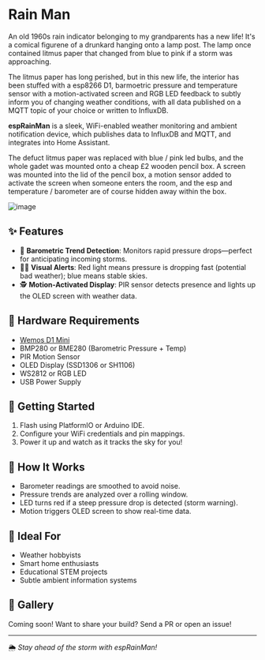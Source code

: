 # Rain Man

An old 1960s rain indicator belonging to my grandparents has a new life!
It's a comical figurene of a drunkard hanging onto a lamp post. The lamp once contained litmus paper that changed from blue to pink if a storm was approaching.


The litmus paper has long perished, but in this new life, the interior has been stuffed with a esp8266 D1, barmoetric pressure and temperature sensor with a motion-activated screen and RGB LED feedback to subtly inform you of changing weather conditions, with all data published on a MQTT topic of your choice or written to InfluxDB. 

**espRainMan** is a sleek, WiFi-enabled weather monitoring and ambient notification device, which publishes data to InfluxDB and MQTT, and integrates into Home Assistant. 

The defuct litmus paper was replaced with blue / pink led bulbs, and the whole gadet was mounted onto a cheap £2 wooden pencil box. A screen was mounted into the lid of the pencil box, a motion sensor added to activate the screen when someone enters the room, and the esp and temperature / barometer are of course hidden away within the box. 

![image](https://user-images.githubusercontent.com/31904545/151181954-4964c2b9-37b3-4220-8ef0-231306940c99.png)

## ✨ Features

- 🧠 **Barometric Trend Detection**: Monitors rapid pressure drops—perfect for anticipating incoming storms.
- 🔴🔵 **Visual Alerts**: Red light means pressure is dropping fast (potential bad weather); blue means stable skies.
- 🕵️ **Motion-Activated Display**: PIR sensor detects presence and lights up the OLED screen with weather data.

## 🧰 Hardware Requirements

- [Wemos D1 Mini](https://www.wemos.cc/en/latest/d1/d1_mini.html)
- BMP280 or BME280 (Barometric Pressure + Temp)
- PIR Motion Sensor
- OLED Display (SSD1306 or SH1106)
- WS2812 or RGB LED
- USB Power Supply

## 🚀 Getting Started

1. Flash using PlatformIO or Arduino IDE.
2. Configure your WiFi credentials and pin mappings.
3. Power it up and watch as it tracks the sky for you!

## 🧠 How It Works

- Barometer readings are smoothed to avoid noise.
- Pressure trends are analyzed over a rolling window.
- LED turns red if a steep pressure drop is detected (storm warning).
- Motion triggers OLED screen to show real-time data.


## 🌱 Ideal For

- Weather hobbyists
- Smart home enthusiasts
- Educational STEM projects
- Subtle ambient information systems

## 📸 Gallery

Coming soon! Want to share your build? Send a PR or open an issue!

---

🌦️ *Stay ahead of the storm with espRainMan!*
